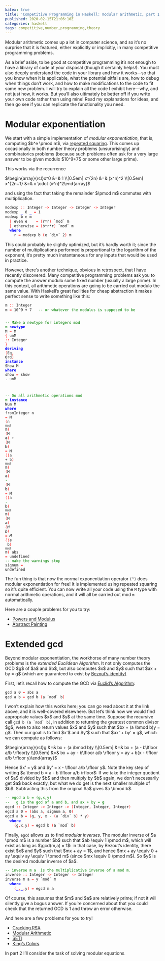 ```yaml
---
katex: true
title: 'Competitive Programming in Haskell: modular arithmetic, part 1'
published: 2020-02-15T21:06:10Z
categories: haskell
tags: competitive,number,programming,theory
---
```


<p>Modular arithmetic comes up a lot in computer science, and so it’s no surprise that it is featured, either explicitly or implicitly, in many competitive programming problems.</p>
<p>As a brief aside, to be good at competitive programming it’s not enough to have a library of code at your disposal (though it certainly helps!). You must also deeply understand the code in your library and how it works—so that you know when it is applicable, what the potential pitfalls are, how to debug when things don’t work, and how to make modifications to the code to fit some new problem. I will try to explain all the code I exhibit here—why, and not just how, it works. But you’ll also ultimately be better off if you write your own code rather than using mine! Read my explanations for ideas, and then go see if you can replicate the functionality you need.</p>
<h1 id="modular-exponentiation">Modular exponentiation</h1>
<p>We start with a simple implementation of <em>modular exponentiation</em>, that is, computing $b^e \pmod m$, via <a href="https://en.wikipedia.org/wiki/Exponentiation_by_squaring">repeated squaring</a>. This comes up occasionally in both number theory problems (unsurprisingly) and combinatorics problems (because such problems often ask for a very large answer to be given modulo $10^9+7$ or some other large prime).</p>
<p>This works via the recurrence</p>
<p>$\begin{array}{rcl}x^0 &amp;=&amp; 1 \\[0.5em] x^{2n} &amp;=&amp; (x^n)^2 \\[0.5em] x^{2n+1} &amp;=&amp; x \cdot (x^n)^2\end{array}$</p>
<p>and using the fact that taking the remainder $\pmod m$ commutes with multiplication.</p>
<pre class="sourceCode haskell"><code class="sourceCode haskell"><span>modexp</span> <span style="color:red;">::</span> <span>Integer</span> <span style="color:red;">-&gt;</span> <span>Integer</span> <span style="color:red;">-&gt;</span> <span>Integer</span> <span style="color:red;">-&gt;</span> <span>Integer</span>
<span>modexp</span> <span style="color:blue;font-weight:bold;">_</span> <span class="hs-num">0</span> <span style="color:blue;font-weight:bold;">_</span> <span style="color:red;">=</span> <span class="hs-num">1</span>
<span>modexp</span> <span>b</span> <span>e</span> <span>m</span>
  <span style="color:red;">|</span> <span>even</span> <span>e</span>    <span style="color:red;">=</span> <span style="color:red;">(</span><span>r</span><span>*</span><span>r</span><span style="color:red;">)</span> <span>`mod`</span> <span>m</span>
  <span style="color:red;">|</span> <span>otherwise</span> <span style="color:red;">=</span> <span style="color:red;">(</span><span>b</span><span>*</span><span>r</span><span>*</span><span>r</span><span style="color:red;">)</span> <span>`mod`</span> <span>m</span>
  <span style="color:blue;font-weight:bold;">where</span>
    <span>r</span> <span style="color:red;">=</span> <span>modexp</span> <span>b</span> <span style="color:red;">(</span><span>e</span> <span>`div`</span> <span class="hs-num">2</span><span style="color:red;">)</span> <span>m</span></code></pre>
<p>This could probably be slightly optimized, but it’s hardly worth it; since the number of multiplications performed is proportional to the logarithm of the exponent, it’s pretty much instantaneous for any inputs that would be used in practice.</p>
<p>However, there’s another technique, obvious in retrospect, that I have recently discovered. Many competitive programming problems ask you to compute the answer modulo some fixed number (usually a large prime). In this context, all arithmetic operations are going to be carried out modulo the same value. With Haskell’s great facilities for cheap abstraction it makes perfect sense to write something like this:</p>
<pre class="sourceCode haskell"><code class="sourceCode haskell"><span>m</span> <span style="color:red;">::</span> <span>Integer</span>
<span>m</span> <span style="color:red;">=</span> <span class="hs-num">10</span><span>^</span><span class="hs-num">9</span> <span>+</span> <span class="hs-num">7</span>   <span style="color:green;">-- or whatever the modulus is supposed to be</span>

<span style="color:green;">-- Make a newtype for integers mod m</span>
<span style="color:blue;font-weight:bold;">newtype</span> <span>M</span> <span style="color:red;">=</span> <span>M</span> <span style="color:red;">{</span> <span>unM</span> <span style="color:red;">::</span> <span>Integer</span> <span style="color:red;">}</span>
  <span style="color:blue;font-weight:bold;">deriving</span> <span style="color:red;">(</span><span>Eq</span><span style="color:red;">,</span> <span>Ord</span><span style="color:red;">)</span>
<span style="color:blue;font-weight:bold;">instance</span> <span>Show</span> <span>M</span> <span style="color:blue;font-weight:bold;">where</span> <span>show</span> <span style="color:red;">=</span> <span>show</span> <span>.</span> <span>unM</span>

<span style="color:green;">-- Do all arithmetic operations mod m</span>
<span style="color:blue;font-weight:bold;">instance</span> <span>Num</span> <span>M</span> <span style="color:blue;font-weight:bold;">where</span>
  <span>fromInteger</span> <span>n</span> <span style="color:red;">=</span> <span>M</span> <span style="color:red;">(</span><span>n</span> <span>`mod`</span> <span>m</span><span style="color:red;">)</span>
  <span style="color:red;">(</span><span>M</span> <span>a</span><span style="color:red;">)</span> <span>+</span> <span style="color:red;">(</span><span>M</span> <span>b</span><span style="color:red;">)</span> <span style="color:red;">=</span> <span>M</span> <span style="color:red;">(</span><span style="color:red;">(</span><span>a</span> <span>+</span> <span>b</span><span style="color:red;">)</span> <span>`mod`</span> <span>m</span><span style="color:red;">)</span>
  <span style="color:red;">(</span><span>M</span> <span>a</span><span style="color:red;">)</span> <span style="color:green;">-</span> <span style="color:red;">(</span><span>M</span> <span>b</span><span style="color:red;">)</span> <span style="color:red;">=</span> <span>M</span> <span style="color:red;">(</span><span style="color:red;">(</span><span>a</span> <span style="color:green;">-</span> <span>b</span><span style="color:red;">)</span> <span>`mod`</span> <span>m</span><span style="color:red;">)</span>
  <span style="color:red;">(</span><span>M</span> <span>a</span><span style="color:red;">)</span> <span>*</span> <span style="color:red;">(</span><span>M</span> <span>b</span><span style="color:red;">)</span> <span style="color:red;">=</span> <span>M</span> <span style="color:red;">(</span><span style="color:red;">(</span><span>a</span> <span>*</span> <span>b</span><span style="color:red;">)</span> <span>`mod`</span> <span>m</span><span style="color:red;">)</span>
  <span>abs</span>    <span style="color:red;">=</span> <span>undefined</span>  <span style="color:green;">-- make the warnings stop</span>
  <span>signum</span> <span style="color:red;">=</span> <span>undefined</span></code></pre>
<p>The fun thing is that now the normal exponentiation operator <code>(^)</code> does modular exponentiation for free! It is implemented using repeated squaring so it’s quite efficient. You can now write all your code using the <code>M</code> type with normal arithmetic operations, and it will all be carried out mod <code>m</code> automatically.</p>
<p>Here are a couple problems for you to try:</p>
<ul>
<li><a href="https://open.kattis.com/problems/powers">Powers and Modulus</a></li>
<li><a href="https://open.kattis.com/problems/abstractpainting">Abstract Painting</a></li>
</ul>
<h1 id="extended-gcd">Extended gcd</h1>
<p>Beyond modular exponentiation, the workhorse of many number theory problems is the <em>extended Euclidean Algorithm</em>. It not only computes the GCD $g$ of $a$ and $b$, but also computes $x$ and $y$ such that $ax + by = g$ (which are guaranteed to exist by <a href="https://mathlesstraveled.com/2015/11/25/mablowrimo-24-bezouts-identity/">Bezout’s identity</a>).</p>
<p>First, let’s recall how to compute the GCD via <a href="https://mathlesstraveled.com/2008/02/11/recounting-the-rationals-part-ivb-the-euclidean-algorithm/">Euclid’s Algorithm</a>:</p>
<pre class="sourceCode haskell"><code class="sourceCode haskell"><span>gcd</span> <span>a</span> <span class="hs-num">0</span> <span style="color:red;">=</span> <span>abs</span> <span>a</span>
<span>gcd</span> <span>a</span> <span>b</span> <span style="color:red;">=</span> <span>gcd</span> <span>b</span> <span style="color:red;">(</span><span>a</span> <span>`mod`</span> <span>b</span><span style="color:red;">)</span></code></pre>
<p>I won’t explain how this works here; you can go read about it at the link above, and it is well-covered elsewhere. But let’s think how we would find appropriate values $x$ and $y$ at the same time. Suppose the recursive call <code>gcd b (a `mod` b)</code>, in addition to returning the greatest common divisor $g$, were to also return values $x$ and $y$ such that $bx + (a \bmod b)y = g$. Then our goal is to find $x'$ and $y'$ such that $ax' + by' = g$, which we can compute as follows:</p>
<p>$\begin{array}{rcl}g &amp;=&amp; bx + (a \bmod b)y \\[0.5em] &amp;=&amp; bx + (a - b\lfloor a/b \rfloor)y \\[0.5em] &amp;=&amp; bx + ay - b\lfloor a/b \rfloor y = ay + b(x - \lfloor a/b \rfloor y)\end{array}$</p>
<p>Hence $x' = y$ and $y' = x - \lfloor a/b \rfloor y$. Note the key step of writing $a \bmod b = a - b \lfloor a/b \rfloor$: If we take the integer quotient of $a$ divided by $b$ and then multiply by $b$ again, we don’t necessarily get $a$ back exactly, but what we do get is the next smaller multiple of $b$. Subtracting this from the original $a$ gives $a \bmod b$.</p>
<pre class="sourceCode haskell"><code class="sourceCode haskell"><span style="color:green;">-- egcd a b = (g,x,y)</span>
<span style="color:green;">--   g is the gcd of a and b, and ax + by = g</span>
<span>egcd</span> <span style="color:red;">::</span> <span>Integer</span> <span style="color:red;">-&gt;</span> <span>Integer</span> <span style="color:red;">-&gt;</span> <span style="color:red;">(</span><span>Integer</span><span style="color:red;">,</span> <span>Integer</span><span style="color:red;">,</span> <span>Integer</span><span style="color:red;">)</span>
<span>egcd</span> <span>a</span> <span class="hs-num">0</span> <span style="color:red;">=</span> <span style="color:red;">(</span><span>abs</span> <span>a</span><span style="color:red;">,</span> <span>signum</span> <span>a</span><span style="color:red;">,</span> <span class="hs-num">0</span><span style="color:red;">)</span>
<span>egcd</span> <span>a</span> <span>b</span> <span style="color:red;">=</span> <span style="color:red;">(</span><span>g</span><span style="color:red;">,</span> <span>y</span><span style="color:red;">,</span> <span>x</span> <span style="color:green;">-</span> <span style="color:red;">(</span><span>a</span> <span>`div`</span> <span>b</span><span style="color:red;">)</span> <span>*</span> <span>y</span><span style="color:red;">)</span>
  <span style="color:blue;font-weight:bold;">where</span>
    <span style="color:red;">(</span><span>g</span><span style="color:red;">,</span><span>x</span><span style="color:red;">,</span><span>y</span><span style="color:red;">)</span> <span style="color:red;">=</span> <span>egcd</span> <span>b</span> <span style="color:red;">(</span><span>a</span> <span>`mod`</span> <span>b</span><span style="color:red;">)</span></code></pre>
<p>Finally, <code>egcd</code> allows us to find <em>modular inverses</em>. The modular inverse of $a \pmod m$ is a number $b$ such that $ab \equiv 1 \pmod m$, which will exist as long as $\gcd(m,a) = 1$: in that case, by Bezout’s identity, there exist $x$ and $y$ such that $mx + ay = 1$, and hence $mx + ay \equiv 0 + ay \equiv ay \equiv 1 \pmod m$ (since $mx \equiv 0 \pmod m$). So $y$ is the desired modular inverse of $a$.</p>
<pre class="sourceCode haskell"><code class="sourceCode haskell"><span style="color:green;">-- inverse m a  is the multiplicative inverse of a mod m.</span>
<span>inverse</span> <span style="color:red;">::</span> <span>Integer</span> <span style="color:red;">-&gt;</span> <span>Integer</span> <span style="color:red;">-&gt;</span> <span>Integer</span>
<span>inverse</span> <span>m</span> <span>a</span> <span style="color:red;">=</span> <span>y</span> <span>`mod`</span> <span>m</span>
  <span style="color:blue;font-weight:bold;">where</span>
    <span style="color:red;">(</span><span style="color:blue;font-weight:bold;">_</span><span style="color:red;">,</span><span style="color:blue;font-weight:bold;">_</span><span style="color:red;">,</span><span>y</span><span style="color:red;">)</span> <span style="color:red;">=</span> <span>egcd</span> <span>m</span> <span>a</span></code></pre>
<p>Of course, this assumes that $m$ and $a$ are relatively prime; if not it will silently give a bogus answer. If you’re concerned about that you could check that the returned GCD is 1 and throw an error otherwise.</p>
<p>And here are a few problems for you to try!</p>
<ul>
<li><a href="https://open.kattis.com/problems/crackingrsa">Cracking RSA</a></li>
<li><a href="https://open.kattis.com/problems/modulararithmetic">Modular Arithmetic</a></li>
<li><a href="https://open.kattis.com/problems/seti">SETI</a></li>
<li><a href="https://open.kattis.com/problems/kingscolors">King’s Colors</a></li>
</ul>
<p>In part 2 I’ll consider the task of solving modular equations.</p>


